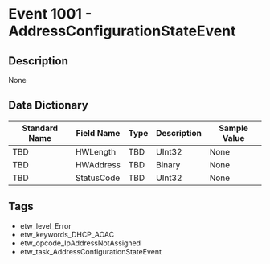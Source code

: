 # Event 1001 - AddressConfigurationStateEvent

## Description
None

## Data Dictionary
|Standard Name|Field Name|Type|Description|Sample Value|
|---|---|---|---|---|
|TBD|HWLength|TBD|UInt32|None|None|
|TBD|HWAddress|TBD|Binary|None|None|
|TBD|StatusCode|TBD|UInt32|None|None|

## Tags
* etw_level_Error
* etw_keywords_DHCP_AOAC
* etw_opcode_IpAddressNotAssigned
* etw_task_AddressConfigurationStateEvent
